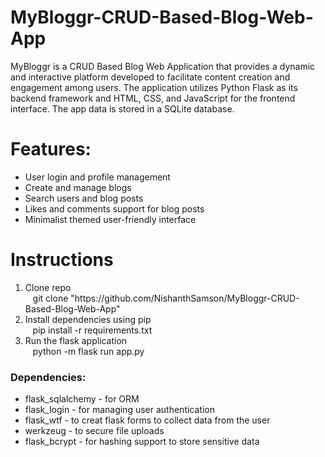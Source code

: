 # MyBloggr-CRUD-Based-Blog-Web-App
MyBloggr is a CRUD Based Blog Web Application that provides a dynamic and 
interactive platform developed to facilitate content creation and engagement among users. 
The application utilizes Python Flask as its backend framework and HTML, CSS, and 
JavaScript for the frontend interface. The app data is stored in a SQLite database.

**<h1>Features:</h1>**
- User login and profile management
- Create and manage blogs
- Search users and blog posts
- Likes and comments support for blog posts
- Minimalist themed user-friendly interface

<h1>Instructions</h1>
<ol>
  <li>Clone repo</li>
  &nbsp&nbsp git clone "https://github.com/NishanthSamson/MyBloggr-CRUD-Based-Blog-Web-App"
  <li>Install dependencies using pip</li>
  &nbsp&nbsp pip install -r requirements.txt<br>
  <li>Run the flask application</li>
  &nbsp&nbsp python -m flask run app.py<br>
</ol>

<h3>Dependencies:</h3>

- flask_sqlalchemy - for ORM
- flask_login - for managing user authentication
- flask_wtf - to creat flask forms to collect data from the user
- werkzeug - to secure file uploads
- flask_bcrypt - for hashing support to store sensitive data
